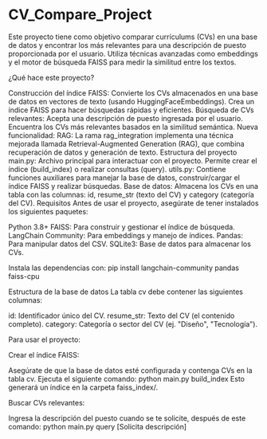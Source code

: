# CV_Compare_Project

Este proyecto tiene como objetivo comparar currículums (CVs) en una base de datos y encontrar los más relevantes para una descripción de puesto proporcionada por el usuario. Utiliza técnicas avanzadas como embeddings y el motor de búsqueda FAISS para medir la similitud entre los textos.

¿Qué hace este proyecto?

Construcción del índice FAISS:
Convierte los CVs almacenados en una base de datos en vectores de texto (usando HuggingFaceEmbeddings).
Crea un índice FAISS para hacer búsquedas rápidas y eficientes.
Búsqueda de CVs relevantes:
Acepta una descripción de puesto ingresada por el usuario.
Encuentra los CVs más relevantes basados en la similitud semántica.
Nueva funcionalidad: RAG:
La rama rag_integration implementa una técnica mejorada llamada Retrieval-Augmented Generation (RAG), que combina recuperación de datos y generación de texto.
Estructura del proyecto
main.py:
Archivo principal para interactuar con el proyecto.
Permite crear el índice (build_index) o realizar consultas (query).
utils.py:
Contiene funciones auxiliares para manejar la base de datos, construir/cargar el índice FAISS y realizar búsquedas.
Base de datos:
Almacena los CVs en una tabla con las columnas: id, resume_str (texto del CV) y category (categoría del CV).
Requisitos
Antes de usar el proyecto, asegúrate de tener instalados los siguientes paquetes:

Python 3.8+
FAISS: Para construir y gestionar el índice de búsqueda.
LangChain Community: Para embeddings y manejo de índices.
Pandas: Para manipular datos del CSV.
SQLite3: Base de datos para almacenar los CVs.

Instala las dependencias con:
pip install langchain-community pandas faiss-cpu


Estructura de la base de datos
La tabla cv debe contener las siguientes columnas:

id: Identificador único del CV.
resume_str: Texto del CV (el contenido completo).
category: Categoría o sector del CV (ej. "Diseño", "Tecnología").


Para usar el proyecto:

Crear el índice FAISS:

Asegúrate de que la base de datos esté configurada y contenga CVs en la tabla cv.
Ejecuta el siguiente comando:
python main.py build_index
Esto generará un índice en la carpeta faiss_index/.

Buscar CVs relevantes:

Ingresa la descripción del puesto cuando se te solicite, después de este comando:
python main.py query
[Solicita descripción]







